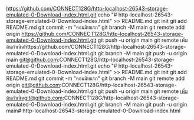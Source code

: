 https://github.com/CONNECT128G/http-localhost-26543-storage-emulated-0-Download-index.html.git
echo "# http-localhost-26543-storage-emulated-0-Download-index.html" >> README.md 
git init 
git add README.md 
git commit -m "คอมมิทแรก" 
git branch -M main 
git remote add origin https://github.com/CONNECT128G/http-localhost-26543-storage-emulated-0-Download-index.html.git
 git push -u origin main
git remote เพิ่มต้นกำเนิดhttps://github.com/CONNECT128G/http-localhost-26543-storage-emulated-0-Download-index.html.git
 git branch -M main 
git push -u origin main
git@github.com:CONNECT128G/http-localhost-26543-storage-emulated-0-Download-index.html.git
echo "# http-localhost-26543-storage-emulated-0-Download-index.html" >> README.md 
git init 
git add README.md 
git commit -m "คอมมิทแรก" 
git branch -M main 
git remote add origin git@github.com:CONNECT128G/http-localhost-26543-storage-emulated-0-Download-index.html.git
 git push -u origin main
git remote เพิ่มต้นกำเนิดgit@github.com:CONNECT128G/http-localhost-26543-storage-emulated-0-Download-index.html.git
 git branch -M main 
git push -u origin main# http-localhost-26543-storage-emulated-0-Download-index.html
